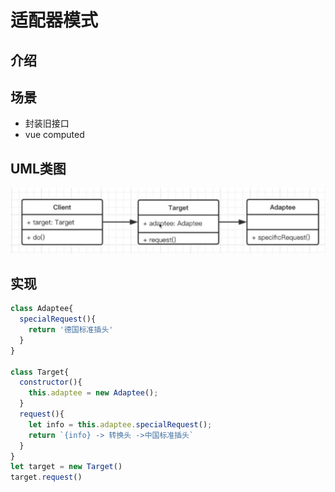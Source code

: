 # 适配器模式

## 介绍

## 场景
- 封装旧接口
- vue computed

## UML类图
![适配器模式UML类图](../../images/设计模式_适配器模式_1.jpg)

## 实现
```js
class Adaptee{
  specialRequest(){
    return '德国标准插头'
  }
}

class Target{
  constructor(){
    this.adaptee = new Adaptee();
  }
  request(){
    let info = this.adaptee.specialRequest();
    return `{info} -> 转换头 ->中国标准插头`
  }
}
let target = new Target()
target.request()

```